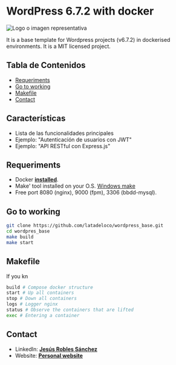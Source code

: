 # WordPress 6.7.2 with docker

![Logo o imagen representativa](url-de-la-imagen.png)

It is a base template for Wordpress projects (v6.7.2) in dockerised environments. It is a MIT licensed project.

## Tabla de Contenidos
- [Requeriments](#requeriments)
- [Go to working](#go-to-working)
- [Makefile](#makefile)
- [Contact](#contact)

## Características
- Lista de las funcionalidades principales
- Ejemplo: "Autenticación de usuarios con JWT"
- Ejemplo: "API RESTful con Express.js"

## Requeriments

- Docker [**installed**](https://docs.docker.com/engine/install/).
- Make' tool installed on your O.S. [Windows make](https://gnuwin32.sourceforge.net/packages/make.htm)
- Free port 8080 (nginx), 9000 (fpm), 3306 (bbdd-mysql).

## Go to working

```bash
git clone https://github.com/latadeloco/wordpress_base.git
cd wordpres_base
make build
make start
```

## Makefile

If you kn
```sh
build # Compose docker structure 
start # Up all containers
stop # Down all containers
logs # Logger nginx
status # Observe the containers that are lifted
exec # Entering a container
```

## Contact
- LinkedIn: [**Jesús Robles Sánchez**](https://www.linkedin.com/in/jes%C3%BAs-robles-s%C3%A1nchez-489086aa/)
- Website: [**Personal website**](https://jesusrobles.es)